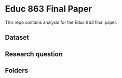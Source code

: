 # Educ 863 Final Paper

This repo contains analysis for the Educ 863 final paper.

## Dataset

## Research question

## Folders
